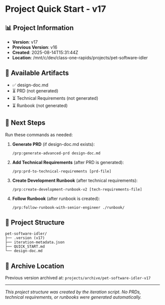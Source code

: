 # Project Quick Start - v17

## 📊 Project Information
- **Version**: v17
- **Previous Version**: v16
- **Created**: 2025-08-14T15:31:44Z
- **Location**: /mnt/c/dev/class-one-rapids/projects/pet-software-idler

## 📄 Available Artifacts
- ✅ design-doc.md
- ⏳ PRD (not generated)
- ⏳ Technical Requirements (not generated)
- ⏳ Runbook (not generated)

## 🚀 Next Steps

Run these commands as needed:

1. **Generate PRD** (if design-doc.md exists):
   ```
   /prp:generate-advanced-prd design-doc.md
   ```

2. **Add Technical Requirements** (after PRD is generated):
   ```
   /prp:prd-to-technical-requirements [prd-file]
   ```

3. **Create Development Runbook** (after technical requirements):
   ```
   /prp:create-development-runbook-v2 [tech-requirements-file]
   ```

4. **Follow Runbook** (after runbook is created):
   ```
   /prp:follow-runbook-with-senior-engineer ./runbook/
   ```

## 📁 Project Structure
```
pet-software-idler/
├── .version (v17)
├── iteration-metadata.json
├── QUICK_START.md
└── design-doc.md
```

## 🔄 Archive Location
Previous version archived at: `projects/archive/pet-software-idler-v17`

---
*This project structure was created by the iteration script. No PRDs, technical requirements, or runbooks were generated automatically.*
